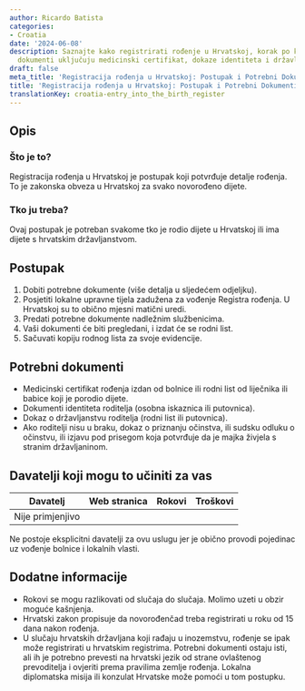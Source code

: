 ```yaml
---
author: Ricardo Batista
categories:
- Croatia
date: '2024-06-08'
description: Saznajte kako registrirati rođenje u Hrvatskoj, korak po korak. Potrebni
  dokumenti uključuju medicinski certifikat, dokaze identiteta i državljanstva roditelja.
draft: false
meta_title: 'Registracija rođenja u Hrvatskoj: Postupak i Potrebni Dokumenti'
title: 'Registracija rođenja u Hrvatskoj: Postupak i Potrebni Dokumenti'
translationKey: croatia-entry_into_the_birth_register
---
```



## Opis
### Što je to?
Registracija rođenja u Hrvatskoj je postupak koji potvrđuje detalje rođenja. To je zakonska obveza u Hrvatskoj za svako novorođeno dijete.
### Tko ju treba?
Ovaj postupak je potreban svakome tko je rodio dijete u Hrvatskoj ili ima dijete s hrvatskim državljanstvom.

## Postupak
1. Dobiti potrebne dokumente (više detalja u sljedećem odjeljku).
2. Posjetiti lokalne upravne tijela zadužena za vođenje Registra rođenja. U Hrvatskoj su to obično mjesni matični uredi.
3. Predati potrebne dokumente nadležnim službenicima.
4. Vaši dokumenti će biti pregledani, i izdat će se rodni list.
5. Sačuvati kopiju rodnog lista za svoje evidencije.

## Potrebni dokumenti
- Medicinski certifikat rođenja izdan od bolnice ili rodni list od liječnika ili babice koji je porodio dijete.
- Dokumenti identiteta roditelja (osobna iskaznica ili putovnica).
- Dokaz o državljanstvu roditelja (rodni list ili putovnica).
- Ako roditelji nisu u braku, dokaz o priznanju očinstva, ili sudsku odluku o očinstvu, ili izjavu pod prisegom koja potvrđuje da je majka živjela s stranim državljaninom.

## Davatelji koji mogu to učiniti za vas

| Davatelj        |     Web stranica     |     Rokovi    |       Troškovi      |
| --------------- | --------------- |  :-------------: | :-------------: |
| Nije primjenjivo  |                 |                  |                 |

Ne postoje eksplicitni davatelji za ovu uslugu jer je obično provodi pojedinac uz vođenje bolnice i lokalnih vlasti.

## Dodatne informacije
- Rokovi se mogu razlikovati od slučaja do slučaja. Molimo uzeti u obzir moguće kašnjenja.
- Hrvatski zakon propisuje da novorođenčad treba registrirati u roku od 15 dana nakon rođenja.
- U slučaju hrvatskih državljana koji rađaju u inozemstvu, rođenje se ipak može registrirati u hrvatskim registrima. Potrebni dokumenti ostaju isti, ali ih je potrebno prevesti na hrvatski jezik od strane ovlaštenog prevoditelja i ovjeriti prema pravilima zemlje rođenja. Lokalna diplomatska misija ili konzulat Hrvatske može pomoći u tom postupku.